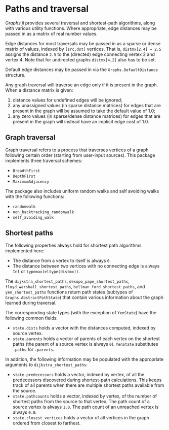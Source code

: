 # Paths and traversal

_Graphs.jl_ provides several traversal and shortest-path algorithms, along with various utility functions. Where appropriate, edge distances may be passed in as a matrix of real number values.

Edge distances for most traversals may be passed in as a sparse or dense matrix of values, indexed by `[src,dst]` vertices. That is, `distmx[2,4] = 2.5` assigns the distance `2.5` to the (directed) edge connecting vertex 2 and vertex 4. Note that for undirected graphs `distmx[4,2]` also has to be set.

Default edge distances may be passed in via the `Graphs.DefaultDistance` structure.

Any graph traversal will traverse an edge only if it is present in the graph. When a distance matrix is given:

1. distance values for undefined edges will be ignored;
2. any unassigned values (in sparse distance matrices) for edges that are present in the graph will be assumed to take the default value of 1.0;
3. any zero values (in sparse/dense distance matrices) for edges that are present in the graph will instead have an implicit edge cost of 1.0.

## Graph traversal

Graph traversal refers to a process that traverses vertices of a graph following certain order (starting from user-input sources). This package implements three traversal schemes:

- `BreadthFirst`
- `DepthFirst`
- `MaximumAdjacency`

The package also includes uniform random walks and self avoiding walks with the following functions:

- `randomwalk`
- `non_backtracking_randomwalk`
- `self_avoiding_walk`

## Shortest paths

The following properties always hold for shortest path algorithms implemented here:

- The distance from a vertex to itself is always `0`.
- The distance between two vertices with no connecting edge is always `Inf` or `typemax(eltype(distmx))`.

The `dijkstra_shortest_paths`, `desopo_pape_shortest_paths`, `floyd_warshall_shortest_paths`, `bellman_ford_shortest_paths`, and `yen_shortest_paths` functions return path states (subtypes of `Graphs.AbstractPathState`) that contain various information about the graph learned during traversal.

The corresponding state types (with the exception of `YenState`) have the following common fields:

- `state.dists` holds a vector with the distances computed, indexed by source vertex.
- `state.parents` holds a vector of parents of each vertex on the shortest paths (the parent of a source vertex is always `0`). `YenState` substitutes `.paths` for `.parents`.

In addition, the following information may be populated with the appropriate arguments to `dijkstra_shortest_paths`:

- `state.predecessors` holds a vector, indexed by vertex, of all the predecessors discovered during shortest-path calculations. This keeps track of all parents when there are multiple shortest paths available from the source.
- `state.pathcounts` holds a vector, indexed by vertex, of the number of shortest paths from the source to that vertex. The path count of a source vertex is always `1.0`. The path count of an unreached vertex is always `0.0`.
- `state.closest_vertices` holds a vector of all vertices in the graph ordered from closest to farthest.
